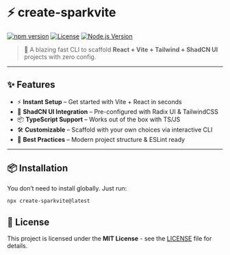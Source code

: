 # ⚡ create-sparkvite

[![npm version](https://img.shields.io/npm/v/create-sparkvite?color=blue)](https://www.npmjs.com/package/create-sparkvite)
[![License](https://img.shields.io/npm/l/create-sparkvite)](./LICENSE)
[![Node.js Version](https://img.shields.io/node/v/create-sparkvite)](https://nodejs.org/)

> 🚀 A blazing fast CLI to scaffold **React + Vite + Tailwind + ShadCN UI** projects with zero config.

---

## ✨ Features
- ⚡ **Instant Setup** – Get started with Vite + React in seconds  
- 🎨 **ShadCN UI Integration** – Pre-configured with Radix UI & TailwindCSS  
- 📦 **TypeScript Support** – Works out of the box with TS/JS  
- 🛠 **Customizable** – Scaffold with your own choices via interactive CLI  
- 🔑 **Best Practices** – Modern project structure & ESLint ready  

---

## 📦 Installation

You don’t need to install globally. Just run:

```bash
npx create-sparkvite@latest
```

## 📄 License

This project is licensed under the **MIT License** - see the [LICENSE](./LICENSE) file for details.
